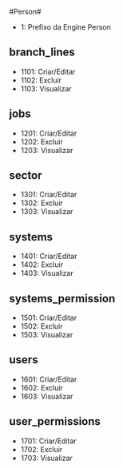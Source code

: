 #Person#

- 1: Prefixo da Engine Person


## branch_lines ##

- 1101: Criar/Editar
- 1102: Excluir
- 1103: Visualizar

## jobs ##

- 1201: Criar/Editar
- 1202: Excluir
- 1203: Visualizar

## sector ##

- 1301: Criar/Editar
- 1302: Excluir
- 1303: Visualizar

## systems ##

- 1401: Criar/Editar
- 1402: Excluir
- 1403: Visualizar

## systems_permission ##

- 1501: Criar/Editar
- 1502: Excluir
- 1503: Visualizar

## users ##

- 1601: Criar/Editar
- 1602: Excluir
- 1603: Visualizar

## user_permissions ##

- 1701: Criar/Editar
- 1702: Excluir
- 1703: Visualizar


